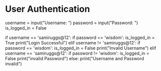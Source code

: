 # User Authentication

username = input("Username: ")
password = input("Password: ")
is_logged_in = False

if username == 'samiruggs@12':
    if password == 'wisdom':
        is_logged_in = True
        print("Login Successful")
elif username != 'samiruggs@12':
    if password == 'wisdom':
        is_logged_in = False
        print("Invalid Username")
elif username == 'samiruggs@12':
    if password != 'wisdom':
        is_logged_in = False
        print("invalid Password")
else:
    print("Username and Password invalid")
